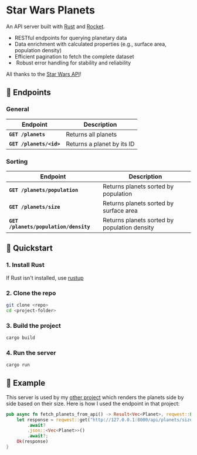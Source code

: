 # Star Wars Planets

An API server built with [Rust](https://www.rust-lang.org/) and [Rocket](https://rocket.rs/).

- RESTful endpoints for querying planetary data
- Data enrichment with calculated properties (e.g., surface area, population density)
- Efficient pagination to fetch the complete dataset
- ️ Robust error handling for stability and reliability

All thanks to the [Star Wars API](https://swapi.dev/)!

## 🚀 Endpoints

### General

| Endpoint                | Description                |
| ----------------------- | -------------------------- |
| **`GET /planets`**      | Returns all planets        |
| **`GET /planets/<id>`** | Returns a planet by its ID |

### Sorting

| Endpoint                              | Description                                  |
| ------------------------------------- | -------------------------------------------- |
| **`GET /planets/population`**         | Returns planets sorted by population         |
| **`GET /planets/size`**               | Returns planets sorted by surface area       |
| **`GET /planets/population/density`** | Returns planets sorted by population density |

## 📔 Quickstart

### 1. Install Rust

If Rust isn't installed, use [rustup](https://rustup.rs/)

### 2. Clone the repo

```bash
git clone <repo>
cd <project-folder>
```

### 3. Build the project

```bash
cargo build
```

### 4. Run the server

```bash
cargo run
```

## 🏫 Example

This server is used by my [other project](https://github.com/ayechanst/bevy-planets) which renders the planets side by side based on their size.
Here is how I used the endpoint in that project:

```rust
pub async fn fetch_planets_from_api() -> Result<Vec<Planet>, reqwest::Error> {
    let response = reqwest::get("http://127.0.0.1:8000/api/planets/size")
        .await?
        .json::<Vec<Planet>>()
        .await?;
    Ok(response)
}
```
